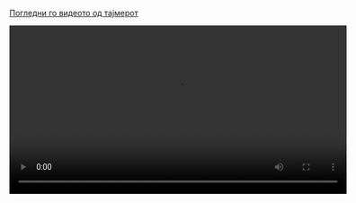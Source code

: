 [Погледни го видеото од тајмерот](https://vimeo.com/1028109528?share=copy)

<video width="600" controls>
  <source src="Domashna1/timer.mp4" type="video/mp4">
  Your browser does not support the video tag.
</video>
